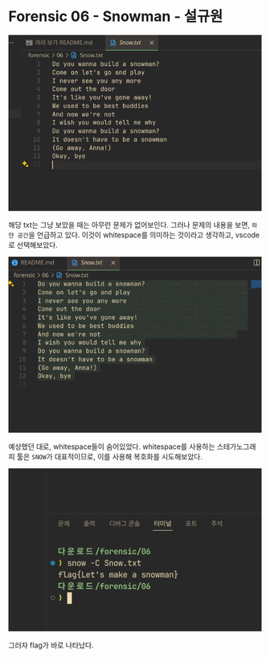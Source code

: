 # Forensic 06 - Snowman - 설규원

![alt text](image.png)

해당 txt는 그냥 보았을 때는 아무런 문제가 없어보인다. 그러나 문제의 내용을 보면, `하얀 공간`을 언급하고 있다. 이것이 whitespace를 의미하는 것이라고 생각하고, vscode로 선택해보았다.

![alt text](image-1.png)

예상했던 대로, whitespace들이 숨어있었다. whitespace를 사용하는 스테가노그래피 툴은 `SNOW`가 대표적이므로, 이를 사용해 복호화를 시도해보았다.

![alt text](image-2.png)

그러자 flag가 바로 나타났다.
